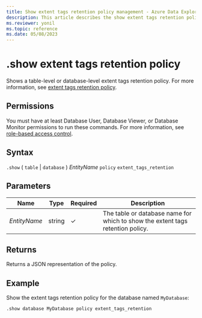```yaml
---
title: Show extent tags retention policy management - Azure Data Explorer
description: This article describes the show extent tags retention policy command in Azure Data Explorer.
ms.reviewer: yonil
ms.topic: reference
ms.date: 05/08/2023
---
```

# .show extent tags retention policy

Shows a table-level or database-level extent tags retention policy. For more information, see [extent tags retention policy](extent-tags-retention-policy.md).

## Permissions

You must have at least Database User, Database Viewer, or Database Monitor permissions to run these commands. For more information, see [role-based access control](access-control/role-based-access-control.md).

## Syntax

`.show`  ( `table` | `database` ) *EntityName* `policy` `extent_tags_retention`

## Parameters

|Name|Type|Required|Description|
|--|--|--|--|
|*EntityName*|string|&check;|The table or database name for which to show the extent tags retention policy.|

## Returns

Returns a JSON representation of the policy.

## Example

Show the extent tags retention policy for the database named `MyDatabase`:

```kusto
.show database MyDatabase policy extent_tags_retention
```
